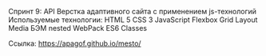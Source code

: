 Спринт 9: API
Верстка адаптивного сайта с применением js-технологий
Используемые технологии:
HTML 5
CSS 3
JavaScript
Flexbox
Grid Layout
Media
БЭМ nested
WebPack
ES6 Classes

Ссылка: https://apagof.github.io/mesto/
